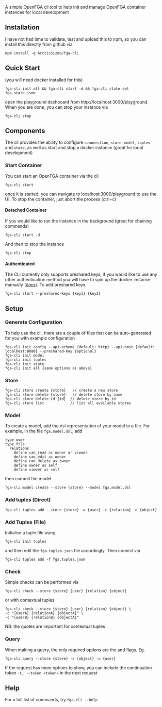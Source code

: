 A simple OpenFGA cli tool to help init and manage OpenFGA container instances for local development

## Installation
I have not had time to validate, test and upload this to npm, so you can install this directly from github via
```
npm install -g ArcticGizmo/fga-cli
```

## Quick Start
(you will need docker installed for this)
```
fga-cli init all && fga-cli start -d && fga-cli state set fga.state.json
```
open the playground dashboard from http://localhost:3000/playground. When you are done, you can stop your instance via
```
fga-cli stop
```

## Components
The cli provides the ability to configure `connnection`, `store`, `model`, `tuples` and `state`, as well as start and stop a docker instance (great for local development)

### Start Container
You can start an OpenFGA container via the cli
```
fga-cli start
```

once it is started, you can navigate to localhost:3000/playground to use the UI. To stop the container, just abort the process (ctrl+c)

#### Detached Container
If you would like to run the instance in the background (great for chaining commands)
```
fga-cli start -d
```
And then to stop the instance
```
fga-cli stop
```

#### Authenticated
The CLI currently only supports preshared keys, if you would like to use any other authentication method you will have to spin up the docker instance manually ([docs](https://openfga.dev/docs/getting-started/setup-openfga#configuring-the-server)). To add preshared keys
```
fga-cli start --preshared-keys {key1} {key2}
```

## Setup

### Generate Configuration
To help use the cli, there are a couple of files that can be auto-generated for you with example configuration
```
fga-cli init config --api-scheme {default: http} --api-host {default: localhost:8080} --preshared-key {optional}
fga-cli init model
fga-cli init tuples
fga-cli init state
fga-cli init all {same options as above}
```

### Store
```
fga-cli store create {store}   // create a new store
fga-cli store delete {store}   // delete store by name
fga-cli store delete-id {id}  // delete store by id
fga-cli store list            // list all available stores
```

### Model
To create a model, add the dsl representation of your model to a file. For example, in the file `fga.model.dsl`, add
```
type user
type file
  relations
    define can_read as owner or viewer
    define can_edit as owner
    define can_delete as owner
    define owner as self
    define viewer as self
```

then commit the model

```
fga-cli model create --store {store} --model fga.model.dsl
```

### Add tuples (Direct)
```
fga-cli tuples add --store {store} -u {user} -r {relation} -o {object}
```

### Add Tuples (File)
Initialise a tuple file using
```
fga-cli init tuples
```
and then edit the `fga.tuples.json` file accordingly. Then commit via
```
fga-cli tuples add -f fga.tuples.json
```

### Check
Simple checks can be performed via
```
fga-cli check --store {store} {user} {relation} {object}
```
or with contextual tuples
```
fga-cli check --store {store} {user} {relation} {object} \
-c "{userA} {relationA} {objectA}" \
-c "{userB} {relationB} {objectA}"
```
NB: the quotes are important for contextual tuples


### Query
When making a query, the only required options are the <store> and <object> flags. Eg.
```
fga-cli query --store {store} -o {object} -u {user}
```

If the request has more options to show, you can include the continuation token `-t, --token <token>` in the next request


## Help
For a full list of commands, try
```fga-cli --help```
